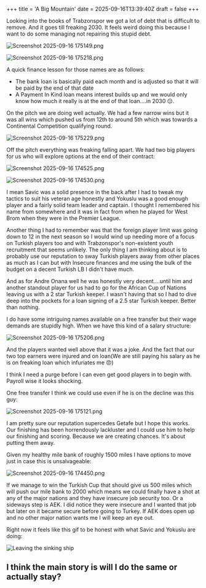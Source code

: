 +++
title = 'A Big Mountain'
date = 2025-09-16T13:39:40Z
draft = false
+++

Looking into the books of Trabzonspor we got a lot of debt that is difficult to remove. And it goes till freaking 2030. It feels weird doing this because I want to do some managing not repairing this stupid debt.

![Screenshot 2025-09-16 175149.png](/india-2-manchester/images/Screenshot%202025-09-16%20175149.png)

![Screenshot 2025-09-16 175218.png](/india-2-manchester/images/Screenshot%202025-09-16%20175218.png)

A quick finance lesson for those names are as  follows:

* The bank loan is basically paid each month and is adjusted so that it will be paid by the end of that date
* A Payment In Kind loan means interest builds up and we would only know how much it really is at the end of that loan....in 2030 😑.

On the pitch we are doing well actually. We had a few narrow wins but it was all wins which pushed us from 12th to around 5th which was towards a Continental Competition qualifying round.

![Screenshot 2025-09-16 175229.png](/india-2-manchester/images/Screenshot%202025-09-16%20175229.png)

Off the pitch everything was freaking falling apart. We had two big players for us who will explore options at the end of their contract:

![Screenshot 2025-09-16 174525.png](/india-2-manchester/images/Screenshot%202025-09-16%20174525.png)

![Screenshot 2025-09-16 174530.png](/india-2-manchester/images/Screenshot%202025-09-16%20174530.png)

I mean Savic was a solid presence in the back after I had to tweak my tactics to suit his veteran age honestly and Yokuslu was a good enough player and a fairly solid team leader and captain. I thought I remembered his name from somewhere and it was in fact from when he played for West Brom when they were in the Premier League.

Another thing I had to remember was that the foreign player limit was going down to 12 in the next season so I would wind up needing more of a focus on Turkish players too and with Trabzonspor's non-existent youth recruitment that seems unlikely. The only thing I am thinking about is to probably use our reputation to sway Turkish players away from other places as much as I can but with Insecure finances and me using the bulk of the budget on a decent Turkish LB I didn't have much.

And as for Andre Onana well he was honestly very decent....until him and another standout player for us had to go for the African Cup of Nations leaving us with a 2 star Turkish keeper. I wasn't having that so I had to dive deep into the pockets for a loan signing of a 2.5 star Turkish keeper. Better than nothing.

I do have some intriguing names available on a free transfer but their wage demands are stupidly high. When we have this kind of a salary structure:

![Screenshot 2025-09-16 175206.png](/india-2-manchester/images/Screenshot%202025-09-16%20175206.png)

And the players wanted well above that it was a joke. And the fact that our two top earners were injured and on loan(We are still paying his salary as he is on freaking loan which infuriates me 😠)

I think I need a purge before I can even get good players in to begin with. Payroll wise it looks shocking.

One free transfer I think we could use even if he is on the decline was this guy:

![Screenshot 2025-09-16 175121.png](/india-2-manchester/images/Screenshot%202025-09-16%20175121.png)

I am pretty sure our reputation supercedes Getafe but I hope this works. Our finishing has been horrendously lackluster and I could use him to help our finishing and scoring. Because we are creating chances. It's about putting them away.

Given my healthy mile bank of roughly 1500 miles I have options to move just in case this is unsalvageable:

![Screenshot 2025-09-16 174450.png](/india-2-manchester/images/Screenshot%202025-09-16%20174450.png)

If we manage to win the Turkish Cup that should give us 500 miles which will push our mile bank to 2000 which means we could finally have a shot at any of the major nations and they have insecure job security too. Or a sideways step is AEK. I did notice they were insecure and I wanted that job but later on it became secure before going to Turkey. If AEK does open up and no other major nation wants me I will keep an eye out.

Right now it feels like this gif to be honest with what Savic and Yokuslu are doing:

![Leaving the sinking ship](https://media.giphy.com/media/v1.Y2lkPTc5MGI3NjExMHVvem5keHN1eHI5aTlkN3IycHl0NmkxcDlsNmI0anNnOTg2bDZjMCZlcD12MV9naWZzX3NlYXJjaCZjdD1n/o0eOCNkn7cSD6/giphy.gif)

## I think the main story is will I do the same or actually stay?
